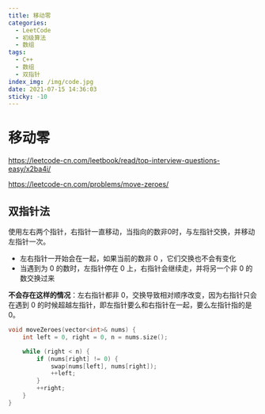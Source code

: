 ```yaml
---
title: 移动零
categories:
  - LeetCode
  - 初级算法
  - 数组
tags:
  - C++
  - 数组
  - 双指针
index_img: /img/code.jpg
date: 2021-07-15 14:36:03
sticky: -10
---
```


# 移动零

https://leetcode-cn.com/leetbook/read/top-interview-questions-easy/x2ba4i/

https://leetcode-cn.com/problems/move-zeroes/

## 双指针法

使用左右两个指针，右指针一直移动，当指向的数非0时，与左指针交换，并移动左指针一次。

+ 左右指针一开始会在一起，如果当前的数非 0 ，它们交换也不会有变化
+ 当遇到为 0 的数时，左指针停在 0 上，右指针会继续走，并将另一个非 0 的数交换过来

**不会存在这样的情况**：左右指针都非 0，交换导致相对顺序改变，因为右指针只会在遇到 0 的时候超越左指针，即左指针要么和右指针在一起，要么左指针指的是 0。

```c++
void moveZeroes(vector<int>& nums) {
    int left = 0, right = 0, n = nums.size();

    while (right < n) {
        if (nums[right] != 0) {
            swap(nums[left], nums[right]);
            ++left;
        }
        ++right;
    }
}
```

